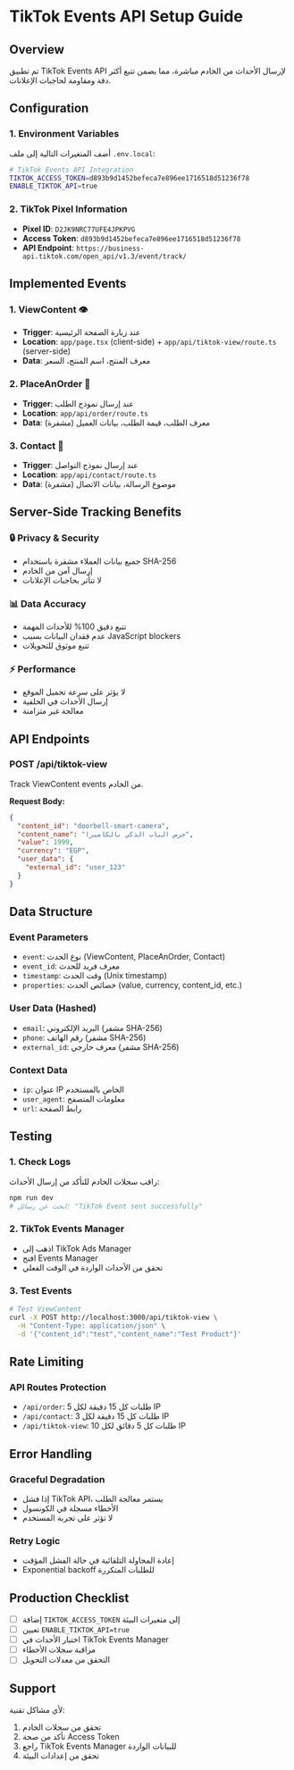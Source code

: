 # TikTok Events API Setup Guide

## Overview
تم تطبيق TikTok Events API لإرسال الأحداث من الخادم مباشرة، مما يضمن تتبع أكثر دقة ومقاومة لحاجبات الإعلانات.

## Configuration

### 1. Environment Variables
أضف المتغيرات التالية إلى ملف `.env.local`:

```bash
# TikTok Events API Integration
TIKTOK_ACCESS_TOKEN=d893b9d1452befeca7e896ee1716518d51236f78
ENABLE_TIKTOK_API=true
```

### 2. TikTok Pixel Information
- **Pixel ID**: `D2JK9NRC77UFE4JPKPVG`
- **Access Token**: `d893b9d1452befeca7e896ee1716518d51236f78`
- **API Endpoint**: `https://business-api.tiktok.com/open_api/v1.3/event/track/`

## Implemented Events

### 1. ViewContent 👁️
- **Trigger**: عند زيارة الصفحة الرئيسية
- **Location**: `app/page.tsx` (client-side) + `app/api/tiktok-view/route.ts` (server-side)
- **Data**: معرف المنتج، اسم المنتج، السعر

### 2. PlaceAnOrder 📝
- **Trigger**: عند إرسال نموذج الطلب
- **Location**: `app/api/order/route.ts`
- **Data**: معرف الطلب، قيمة الطلب، بيانات العميل (مشفرة)

### 3. Contact 💬
- **Trigger**: عند إرسال نموذج التواصل
- **Location**: `app/api/contact/route.ts`
- **Data**: موضوع الرسالة، بيانات الاتصال (مشفرة)

## Server-Side Tracking Benefits

### 🔒 Privacy & Security
- جميع بيانات العملاء مشفرة باستخدام SHA-256
- إرسال آمن من الخادم
- لا تتأثر بحاجبات الإعلانات

### 📊 Data Accuracy
- تتبع دقيق 100% للأحداث المهمة
- عدم فقدان البيانات بسبب JavaScript blockers
- تتبع موثوق للتحويلات

### ⚡ Performance
- لا يؤثر على سرعة تحميل الموقع
- إرسال الأحداث في الخلفية
- معالجة غير متزامنة

## API Endpoints

### POST /api/tiktok-view
Track ViewContent events من الخادم.

**Request Body:**
```json
{
  "content_id": "doorbell-smart-camera",
  "content_name": "جرس الباب الذكي بالكاميرا",
  "value": 1999,
  "currency": "EGP",
  "user_data": {
    "external_id": "user_123"
  }
}
```

## Data Structure

### Event Parameters
- `event`: نوع الحدث (ViewContent, PlaceAnOrder, Contact)
- `event_id`: معرف فريد للحدث
- `timestamp`: وقت الحدث (Unix timestamp)
- `properties`: خصائص الحدث (value, currency, content_id, etc.)

### User Data (Hashed)
- `email`: البريد الإلكتروني (مشفر SHA-256)
- `phone`: رقم الهاتف (مشفر SHA-256)
- `external_id`: معرف خارجي (مشفر SHA-256)

### Context Data
- `ip`: عنوان IP الخاص بالمستخدم
- `user_agent`: معلومات المتصفح
- `url`: رابط الصفحة

## Testing

### 1. Check Logs
راقب سجلات الخادم للتأكد من إرسال الأحداث:

```bash
npm run dev
# ابحث عن رسائل: "TikTok Event sent successfully"
```

### 2. TikTok Events Manager
- اذهب إلى TikTok Ads Manager
- افتح Events Manager
- تحقق من الأحداث الواردة في الوقت الفعلي

### 3. Test Events
```bash
# Test ViewContent
curl -X POST http://localhost:3000/api/tiktok-view \
  -H "Content-Type: application/json" \
  -d '{"content_id":"test","content_name":"Test Product"}'
```

## Rate Limiting

### API Routes Protection
- `/api/order`: 5 طلبات كل 15 دقيقة لكل IP
- `/api/contact`: 3 طلبات كل 15 دقيقة لكل IP  
- `/api/tiktok-view`: 10 طلبات كل 5 دقائق لكل IP

## Error Handling

### Graceful Degradation
- إذا فشل TikTok API، يستمر معالجة الطلب
- الأخطاء مسجلة في الكونسول
- لا تؤثر على تجربة المستخدم

### Retry Logic
- إعادة المحاولة التلقائية في حالة الفشل المؤقت
- Exponential backoff للطلبات المتكررة

## Production Checklist

- [ ] إضافة `TIKTOK_ACCESS_TOKEN` إلى متغيرات البيئة
- [ ] تعيين `ENABLE_TIKTOK_API=true`
- [ ] اختبار الأحداث في TikTok Events Manager
- [ ] مراقبة سجلات الأخطاء
- [ ] التحقق من معدلات التحويل

## Support

لأي مشاكل تقنية:
1. تحقق من سجلات الخادم
2. تأكد من صحة Access Token
3. راجع TikTok Events Manager للبيانات الواردة
4. تحقق من إعدادات البيئة

